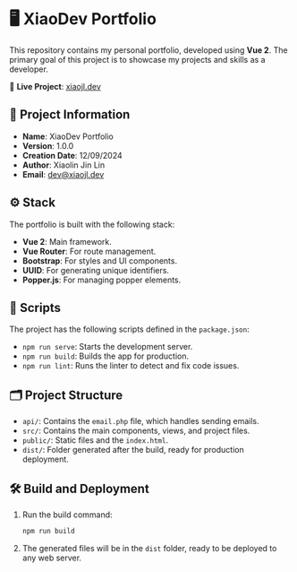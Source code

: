 # 🖥️ XiaoDev Portfolio

This repository contains my personal portfolio, developed using **Vue 2**. The primary goal of this project is to showcase my projects and skills as a developer.

🔗 **Live Project**: [xiaojl.dev](https://xiaojl.dev)

## 📄 Project Information

- **Name**: XiaoDev Portfolio
- **Version**: 1.0.0
- **Creation Date**: 12/09/2024
- **Author**: Xiaolin Jin Lin
- **Email**: [dev@xiaojl.dev](mailto:dev@xiaojl.dev)

## ⚙️ Stack

The portfolio is built with the following stack:

- **Vue 2**: Main framework.
- **Vue Router**: For route management.
- **Bootstrap**: For styles and UI components.
- **UUID**: For generating unique identifiers.
- **Popper.js**: For managing popper elements.

## 🚀 Scripts

The project has the following scripts defined in the `package.json`:

- `npm run serve`: Starts the development server.
- `npm run build`: Builds the app for production.
- `npm run lint`: Runs the linter to detect and fix code issues.

## 🗂️ Project Structure

- `api/`: Contains the `email.php` file, which handles sending emails.
- `src/`: Contains the main components, views, and project files.
- `public/`: Static files and the `index.html`.
- `dist/`: Folder generated after the build, ready for production deployment.

## 🛠️ Build and Deployment

1. Run the build command:

   ```bash
   npm run build
2. The generated files will be in the `dist` folder, ready to be deployed to any web server.